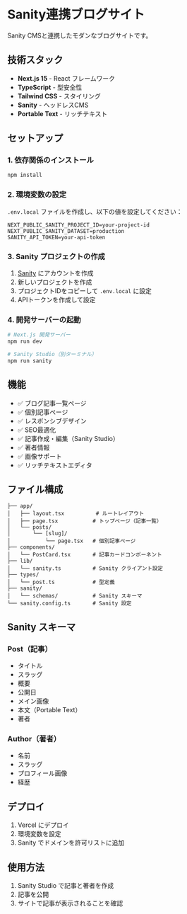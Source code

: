 # Sanity連携ブログサイト

Sanity CMSと連携したモダンなブログサイトです。

## 技術スタック

- **Next.js 15** - React フレームワーク
- **TypeScript** - 型安全性
- **Tailwind CSS** - スタイリング
- **Sanity** - ヘッドレスCMS
- **Portable Text** - リッチテキスト

## セットアップ

### 1. 依存関係のインストール

```bash
npm install
```

### 2. 環境変数の設定

`.env.local` ファイルを作成し、以下の値を設定してください：

```env
NEXT_PUBLIC_SANITY_PROJECT_ID=your-project-id
NEXT_PUBLIC_SANITY_DATASET=production
SANITY_API_TOKEN=your-api-token
```

### 3. Sanity プロジェクトの作成

1. [Sanity](https://www.sanity.io/) にアカウントを作成
2. 新しいプロジェクトを作成
3. プロジェクトIDをコピーして `.env.local` に設定
4. APIトークンを作成して設定

### 4. 開発サーバーの起動

```bash
# Next.js 開発サーバー
npm run dev

# Sanity Studio（別ターミナル）
npm run sanity
```

## 機能

- ✅ ブログ記事一覧ページ
- ✅ 個別記事ページ
- ✅ レスポンシブデザイン
- ✅ SEO最適化
- ✅ 記事作成・編集（Sanity Studio）
- ✅ 著者情報
- ✅ 画像サポート
- ✅ リッチテキストエディタ

## ファイル構成

```
├── app/
│   ├── layout.tsx          # ルートレイアウト
│   ├── page.tsx           # トップページ（記事一覧）
│   └── posts/
│       └── [slug]/
│           └── page.tsx   # 個別記事ページ
├── components/
│   └── PostCard.tsx       # 記事カードコンポーネント
├── lib/
│   └── sanity.ts          # Sanity クライアント設定
├── types/
│   └── post.ts            # 型定義
├── sanity/
│   └── schemas/           # Sanity スキーマ
└── sanity.config.ts       # Sanity 設定
```

## Sanity スキーマ

### Post（記事）
- タイトル
- スラッグ
- 概要
- 公開日
- メイン画像
- 本文（Portable Text）
- 著者

### Author（著者）
- 名前
- スラッグ
- プロフィール画像
- 経歴

## デプロイ

1. Vercel にデプロイ
2. 環境変数を設定
3. Sanity でドメインを許可リストに追加

## 使用方法

1. Sanity Studio で記事と著者を作成
2. 記事を公開
3. サイトで記事が表示されることを確認
